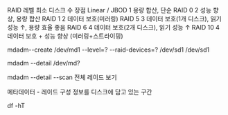 RAID 레벨	     최소 디스크 수  	장점
Linear / JBOD   	1	            용량 합산, 단순
RAID 0	          2	            성능 향상, 용량 합산
RAID 1          	2	           데이터 보호(미러링)
RAID 5           	3	           데이터 보호(1개 디스크), 읽기 성능 ↑, 용량 효율 좋음
RAID 6            4	     데이터 보호(2개 디스크), 읽기 성능 ↑
RAID 10          	4	           데이터 보호 + 성능 향상 (미러링+스트라이핑)













mdadm--create /dev/md1 --level=? --raid-devices=? /dev/sd1 /dev/sd1












mdadm --detail /dev/md?

mdadm --detail --scan
전체 레이드 보기





메타데이터 - 레이드 구성 정보를 디스크에 담고 있는 구간





df -hT
